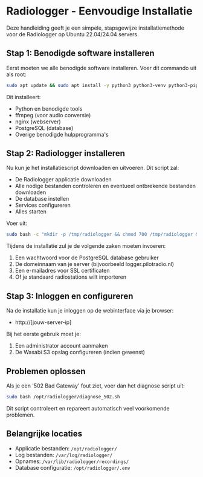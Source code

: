 # Radiologger - Eenvoudige Installatie

Deze handleiding geeft je een simpele, stapsgewijze installatiemethode voor de Radiologger op Ubuntu 22.04/24.04 servers.

## Stap 1: Benodigde software installeren

Eerst moeten we alle benodigde software installeren. Voer dit commando uit als root:

```bash
sudo apt update && sudo apt install -y python3 python3-venv python3-pip ffmpeg nginx postgresql postgresql-contrib git curl wget build-essential libpq-dev
```

Dit installeert:
- Python en benodigde tools
- ffmpeg (voor audio conversie)
- nginx (webserver)
- PostgreSQL (database)
- Overige benodigde hulpprogramma's

## Stap 2: Radiologger installeren

Nu kun je het installatiescript downloaden en uitvoeren. Dit script zal:
- De Radiologger applicatie downloaden
- Alle nodige bestanden controleren en eventueel ontbrekende bestanden downloaden
- De database instellen
- Services configureren
- Alles starten

Voer uit:

```bash
sudo bash -c "mkdir -p /tmp/radiologger && chmod 700 /tmp/radiologger && cd /tmp/radiologger && wget -O install.sh https://raw.githubusercontent.com/sandersmale/logger/main/install.sh && chmod 700 install.sh && bash install.sh"
```

Tijdens de installatie zul je de volgende zaken moeten invoeren:
1. Een wachtwoord voor de PostgreSQL database gebruiker
2. De domeinnaam van je server (bijvoorbeeld logger.pilotradio.nl)
3. Een e-mailadres voor SSL certificaten
4. Of je standaard radiostations wilt importeren

## Stap 3: Inloggen en configureren

Na de installatie kun je inloggen op de webinterface via je browser:
- http://[jouw-server-ip]

Bij het eerste gebruik moet je:
1. Een administrator account aanmaken
2. De Wasabi S3 opslag configureren (indien gewenst)

## Problemen oplossen

Als je een '502 Bad Gateway' fout ziet, voer dan het diagnose script uit:

```bash
sudo bash /opt/radiologger/diagnose_502.sh
```

Dit script controleert en repareert automatisch veel voorkomende problemen.

## Belangrijke locaties

- Applicatie bestanden: `/opt/radiologger/`
- Log bestanden: `/var/log/radiologger/`
- Opnames: `/var/lib/radiologger/recordings/`
- Database configuratie: `/opt/radiologger/.env`